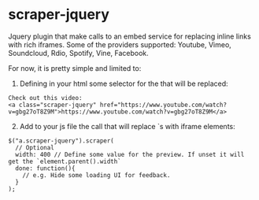 # scraper-jquery

Jquery plugin that make calls to an embed service for replacing inline links with rich iframes.
Some of the providers supported: Youtube, Vimeo, Soundcloud, Rdio, Spotify, Vine, Facebook.

For now, it is pretty simple and limited to:

1. Defining in your html some selector for the <a> that will be replaced:

```
Check out this video: 
<a class="scraper-jquery" href="https://www.youtube.com/watch?v=gbg27oT8Z9M">https://www.youtube.com/watch?v=gbg27oT8Z9M</a>
```

2. Add to your js file the call that will replace <a>`s with iframe elements:

```
$("a.scraper-jquery").scraper(
  // Optional
  width: 400 // Define some value for the preview. If unset it will get the `element.parent().width`
  done: function(){
    // e.g. Hide some loading UI for feedback.
  }
);
```
